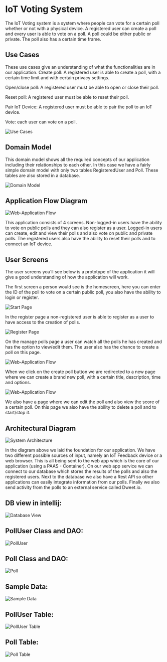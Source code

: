 # IoT Voting System
The IoT Voting system is a system where people can vote for a certain poll whether or not with a physical device. A registered user can create a poll and every user is able to vote on a poll. A poll could be either public or private. The poll also has a certain time frame.

## Use Cases
These use cases give an understanding of what the functionalities are in our application.
Create poll: A registered user is able to create a poll, with a certain time limit and with certain privacy settings.

Open/close poll: A registered user must be able to open or close their poll.

Reset poll: A registered user must be able to reset their poll.

Pair IoT Device: A registered user must be able to pair the poll to an IoT device.

Vote: each user can vote on a poll.

![Use Cases](https://github.com/h578011/Dat250Oblig1/blob/master/Docs/UseCases.png?raw=true)

## Domain Model

This domain model shows all the required concepts of our application including their relationships to each other. In this case we have a fairly simple domain model with only two tables RegisteredUser and Poll. These tables are also stored in a database.

![Domain Model](https://github.com/h578011/Dat250Oblig1/blob/master/Docs/DomainModel.png?raw=true)

## Application Flow Diagram
![Web-Application Flow](https://github.com/h578011/Dat250Oblig1/blob/master/Docs/WebApplicationFlow.png?raw=true)

This application consists of 4 screens. Non-logged-in users have the ability to vote on public polls and they can also register as a user. Logged-in users can create, edit and view their polls and also vote on public and private polls. The registered users also have the ability to reset their polls and to connect an IoT device.

## User Screens

The user screens you’ll see below is a prototype of the application it will give a good understanding of how the application will work.

The first screen a person would see is the homescreen, here you can enter the ID of the poll to vote on a certain public poll, you also have the ability to login or register.

![Start Page](https://github.com/h578011/Dat250Oblig1/blob/master/Docs/StartPage.PNG?raw=true)

In the register page a non-registered user is able to register as a user to have access to the creation of polls.

![Register Page](https://github.com/h578011/Dat250Oblig1/blob/master/Docs/RegisterPage.PNG?raw=true)

On the manage polls page a user can watch all the polls he has created and has the option to view/edit them. The user also has the chance to create a poll on this page.

![Web-Application Flow](https://github.com/h578011/Dat250Oblig1/blob/master/Docs/Manage.png?raw=true)

When we click on the create poll button we are redirected to a new page where we can create a brand new poll, with a certain title, description, time and options.

![Web-Application Flow](https://github.com/h578011/Dat250Oblig1/blob/master/Docs/WebApplicationFlow.png?raw=true)

We also have a page where we can edit the poll and also view the score of a certain poll. On this page we also have the ability to delete a poll and to start/stop it.
## Architectural Diagram

![System Architecture](https://github.com/h578011/Dat250Oblig1/blob/master/Docs/SystemArchitecture.png?raw=true)

In the diagram above we laid the foundation for our application. We have two different possible sources of input, namely an IoT Feedback device or a web browser. This is all being sent to the web app which is the core of our application (using a PAAS - Container). On our web app service we can connect to our database which stores the results of the polls and also the registered users. Next to the database we also have a Rest API so other applications can easily integrate information from our polls. Finally we also send activity from the polls to an external service called Dweet.io.

## DB view in intellij:

![Database View](https://github.com/h578011/Dat250Oblig1/blob/master/Docs/DataBaseView.PNG?raw=true)

## PollUser Class and DAO:

![PollUser](https://github.com/h578011/Dat250Oblig1/blob/master/Docs/PollUser.PNG?raw=true)

## Poll Class and DAO:

![Poll](https://github.com/h578011/Dat250Oblig1/blob/master/Docs/Poll.PNG?raw=true)

## Sample Data:

![Sample Data](https://github.com/h578011/Dat250Oblig1/blob/master/Docs/SampleData.PNG?raw=true)

## PollUser Table:

![PollUser Table](https://github.com/h578011/Dat250Oblig1/blob/master/Docs/PollUserTable.PNG?raw=true)

## Poll Table:

![Poll Table](https://github.com/h578011/Dat250Oblig1/blob/master/Docs/PollTable.PNG?raw=true)